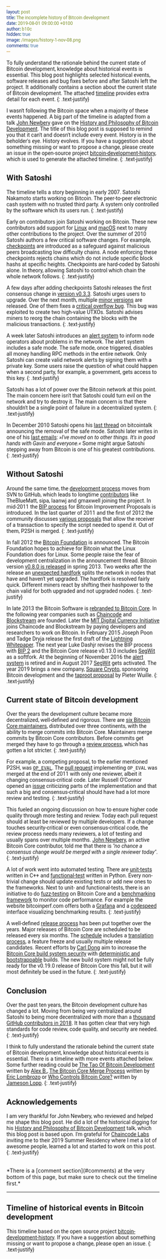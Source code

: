 ```yaml
---
layout: post
title: The incomplete history of Bitcoin development
date: 2019-08-01 09:00:00 +0100
author: b10c
hidden: true
image: /images/history-1-nov-08.png
comments: true
---
```



To fully understand the rationale behind the current state of Bitcoin development, knowledge about historical events is essential.
This blog post highlights selected historical events, software releases and bug fixes before and after Satoshi left the project.
It additionally contains a section about the current state of Bitcoin development.
The attached [timeline](#timeline-bitcoin-history) provides extra detail for each event.
{: .text-justify}

I wasn't following the Bitcoin space when a majority of these events happened.
A big part of the timeline is adapted from a talk [John Newbery](https://twitter.com/jfnewbery) gave on the [History and Philosophy of Bitcoin Development](https://www.meetup.com/BitDevsNYC/events/262321510/).
The title of this blog post is supposed to remind you that it can't and doesn't include every event.
History is in the beholder's eye.
History evolves.
If you have a suggestion about something missing or want to propose a change, please create an issue in the open-source project [bitcoin-development-history](https://github.com/0xB10C/bitcoin-development-history), which is used to generate the attached timeline.
{: .text-justify}

## With Satoshi

The timeline tells a story beginning in early 2007.
Satoshi Nakamoto starts working on Bitcoin.
The peer-to-peer electronic cash system with no trusted third party.
A system only controlled by the software which its users run.
{: .text-justify}

Early on contributors join Satoshi working on Bitcoin.
These new contributors add support for [Linux](#2009-release-0-2-0) and [macOS](#2010-release-0-3-0) next to many other contributions to the project.
Over the summer of 2010 Satoshi authors a few critical software changes.
For example, [checkpoints](#2010-release-0-3-2) are introduced as a safeguard against malicious peers broadcasting low difficulty chains.
A node enforcing these checkpoints rejects chains which do not include specific block hashs at specific heights.
Checkpoints are hard-coded by Satoshi alone.
In theory, allowing Satoshi to control which chain the whole network follows.
{: .text-justify}

A few days after adding checkpoints Satoshi releases the first consensus change in [version v0.3.3](#2010-release-0-3-3).
Satoshi urges users to upgrade.
Over the next month, multiple [minor versions](#2010-release-multiple-0-3-xx) are released.
One of them fixes a [critical overflow bug](#2010-bug-overflow-bug).
This bug was exploited to create two high-value UTXOs.
Satoshi advises miners to reorg the chain containing the blocks with the malicious transactions.
{: .text-justify}

A week later Satoshi introduces an [alert system](#2010-post-alert-system) to inform node operators about problems in the network.
The alert system includes a safe mode.
The safe mode, once triggered, disables all money handling RPC methods in the entire network.
Only Satoshi can create valid network alerts by signing them with a private key.
Some users raise the question of what could happen when a second party, for example, a government, gets access to this key.
{: .text-justify}

Satoshi has a lot of power over the Bitcoin network at this point.
The main concern here isn't that Satoshi could turn evil on the network and try to destroy it.
The main concern is that there shouldn't be a single point of failure in a decentralized system.
{: .text-justify}

In December 2010 Satoshi opens his [last thread](#2010-post-final) on bitcointalk announcing the removal of the safe mode.
Satoshi later writes in one of his [last emails](#2011-other-last-contact-satoshi):
*»I've moved on to other things. It's in good hands with Gavin and everyone.«*
Some might argue Satoshi stepping away from Bitcoin is one of his greatest contributions.
{: .text-justify}


## Without Satoshi

Around the same time, the [development process](#2010-other-moved-to-github) moves from SVN to GitHub, which leads to longtime [contributors](#2011-other-new-contributors) like TheBlueMatt, sipa, laanwj and gmaxwell joining the project.
In mid-2011 the [BIP process](#2011-other-first-bip) for Bitcoin Improvement Proposals is introduced.
In the last quarter of 2011 and the first of 2012 the community discusses [various proposals](#2011-other-p2sh) that allow the receiver of a transaction to specify the script needed to spend it.
Out of them, P2SH is merged.
{: .text-justify}

In fall 2012 the [Bitcoin Foundation](#2012-other-bitcoin-foundation) is announced.
The Bitcoin Foundation hopes to achieve for Bitcoin what the Linux Foundation does for Linux.
Some people raise the fear of development centralization in the announcement thread.
Bitcoin version [v0.8.0 is released](#2013-release-0-8-0) in spring 2013.
Two weeks after the release an [unexpected hardfork](#2013-bug-hardfork) splits the network in nodes that have and haven't yet upgraded.
The hardfork is resolved fairly quick.
Different miners react by shifting their hashpower to the chain valid for both upgraded and not upgraded nodes.
{: .text-justify}

In late 2013 the Bitcoin Software is [rebranded to Bitcoin Core](#2013-other-rebranding-to-core).
In the following year companies such as [Chaincode](#2014-company-chaincode) and [Blockstream](#2014-company-blockstream) are founded.
Later the [MIT Digital Currency Initiative](#2015-other-mit-dci) joins Chaincode and Blockstream by paying developers and researchers to work on Bitcoin.
In February 2015 Joseph Poon and Tadge Dryja release the first draft of the [Lightning Whitepaper](#2015-other-lightning-whitepaper).
The next year Luke Dashjr revises the BIP process with [BIP 2](#2016-other-bip-2) and the Bitcoin Core release v0.13.0 includes [SegWit](#2016-release-0-13-1) as a softfork.
At the beginning of November 2016 the [alert system](#2016-other-alert-system-retired) is retired and in August 2017 [SegWit](#2017-other-segwit-activated) gets activated.
The year 2019 brings a new company, [Square Crypto](#2019-company-squarecrypto), sponsoring Bitcoin development and the [taproot proposal](#2019-post-taproot) by Pieter Wuille.
{: .text-justify}

## Current state of Bitcoin development

Over the years the development culture became more decentralized, well-defined and rigorous.
There are [six Bitcoin Core maintainers](https://bitcointalk.org/index.php?topic=1774750.0), distributed over three continents, with the ability to merge commits into Bitcoin Core.
Maintainers merge commits by Bitcoin Core contributors.
Before commits get merged they have to go through a [review process](https://github.com/bitcoin/bitcoin/blob/master/CONTRIBUTING.md#peer-review), which has gotten a lot stricter.
{: .text-justify}

For example, a competing proposal, to the earlier mentioned P2SH, was [`OP_EVAL`](#2011-other-p2sh).
The [pull request](https://github.com/bitcoin/bitcoin/pull/669) implementing `OP_EVAL` was merged at the end of 2011 with only one reviewer, albeit it changing consensus-critical code.
Later Russell O’Connor opened an [issue](https://github.com/bitcoin/bitcoin/issues/729) criticizing parts of the implementation and that such a big and consensus-critical should have had a lot more review and testing.
{: .text-justify}

This fueled an ongoing discussion on how to ensure higher code quality through more testing and review.
Today each pull request should at least be reviewed by multiple developers.
If a change touches security-critical or even consensus-critical code, the review process needs many reviewers, a lot of testing and usually spans over multiple months.
[John Newbery](), an active Bitcoin Core contributor, told me that there is _"no chance a consensus change would be merged with a single reviewer today"_.
{: .text-justify}

A lot of work went into automated testing.
There are [unit-tests](https://github.com/bitcoin/bitcoin/blob/master/src/test/README.md) written in C++ and [functional-test](https://github.com/bitcoin/bitcoin/blob/master/test/functional/README.md) written in Python.
Every non-trivial change should update existing tests or add new ones to the frameworks.
Next to unit- and functional-tests, there is an initiative to do [fuzz-testing](https://github.com/bitcoin/bitcoin/blob/master/doc/fuzzing.md) on Bitcoin Core and a [benchmarking framework](https://github.com/bitcoin/bitcoin/blob/master/doc/benchmarking.md) to monitor code performance.
For example the website bitcoinperf.com offers both a [Grafana]((https://bitcoinperf.com/d/YiV16Vsik/overview)) and a [codespeed](https://codespeed.bitcoinperf.com/) interface visualizing benchmarking results.
{: .text-justify}

A well-defined [release process](https://github.com/bitcoin/bitcoin/blob/master/doc/release-process.md) has been put together over the years.
Major releases of Bitcoin Core are scheduled to be released every six months.
The [schedule](https://github.com/bitcoin/bitcoin/issues/15940) includes a [translation process](https://github.com/bitcoin/bitcoin/blob/master/doc/translation_process.md), a feature freeze and usually multiple release candidates.
Recent efforts by [Carl Dong](https://twitter.com/carl_dong) aim to increase the [Bitcoin Core build system security](https://www.youtube.com/watch?v=I2iShmUTEl8) with [deterministic and bootstrappable](https://github.com/bitcoin/bitcoin/blob/master/contrib/guix/README.md) builds.
The new build system might not be fully ready for the v0.19.0 release of Bitcoin Core this fall, but it will most definitely be used in the future.
{: .text-justify}

## Conclusion

Over the past ten years, the Bitcoin development culture has changed a lot.
Moving from being very centralized around Satoshi to being more decentralized with more than a [thousand GitHub contributors in 2018](https://twitter.com/_jonasschnelli_/status/1080713877355081729).
It has gotten clear that very high standards for code review, code quality, and security are needed.
{: .text-justify}

I think to fully understand the rationale behind the current state of Bitcoin development, knowledge about historical events is essential.
There is a timeline with more events attached below. Some further reading could be [The Tao Of Bitcoin Development](https://medium.com/@bergealex4/the-tao-of-bitcoin-development-ff093c6155cd) written by [Alex B.](https://twitter.com/bergealex4), [The Bitcoin Core Merge Process](https://medium.com/@elombrozo/the-bitcoin-core-merge-process-74687a09d81d) written by [Eric Lombrozo](https://twitter.com/eric_lombrozo) or [Who Controls Bitcoin Core?](https://blog.lopp.net/who-controls-bitcoin-core-/) written by [Jameson Lopp](https://twitter.com/lopp).
{: .text-justify}


## Acknowledgements
I am very thankful for John Newbery, who reviewed and helped me shape this blog post. He did a lot of the historical digging for his [History and Philosophy of Bitcoin Development](https://www.meetup.com/BitDevsNYC/events/262321510/) talk, which this blog post is based upon. I'm grateful for [Chaincode Labs](https://chaincode.com) inviting me to their 2019 Summer Residency where I met a lot of awesome people, learned a lot and started to work on this post.
{: .text-justify}


<br>
*There is a [comment section](#comments) at the very bottom of this page, but make sure to check out the timeline first.* 
<hr style="border-top: 0px solid #ffffff0f;">

## Timeline of historical events in Bitcoin development 

This timeline based on the open source project [bitcoin-development-history](https://github.com/0xB10C/bitcoin-development-history).
If you have a suggestion about something missing or want to propose a change, please open an issue.
{: .text-justify}

<br>

<div class="timeline" id="timeline-bitcoin-history"></div> 

<br><br><br>

<div id="comments"></div> 

<script>
  function loadJSON(url, callback) {

    var xobj = new XMLHttpRequest();
    xobj.overrideMimeType("application/json");
    xobj.open('GET', url, true);
    xobj.onreadystatechange = function () {
      if (xobj.readyState == 4 && xobj.status == "200") {
        // Required use of an anonymous callback as .open will NOT return a value but simply returns undefined in asynchronous mode
        callback(xobj.responseText);
      }
    };
    xobj.send(null);
  }

  function createTimepointElement(timepoint) {
    var timepointDiv = document.createElement("div");
    timepointDiv.classList.add("timepoint");
    timepointDiv.id = timepoint.id;
    side = timepointIndex % 2 == 0 ? "left" : "right";
    timepointDiv.classList.add(side);

    var contentDiv = document.createElement("div");
    contentDiv.classList.add("content");
    contentDiv.classList.add("type-" + timepoint.type);

    var titleH3 = document.createElement("h3");
    var titleText = document.createTextNode(timepoint.title);
    titleH3.appendChild(titleText);

    var linkSmall = document.createElement("small")
    var linkAnchor = document.createElement("a");
    var linkText = document.createTextNode(" 🔗");
    linkAnchor.classList.add("timepoint-link")
    linkAnchor.href = "#" + timepoint.id;
    linkAnchor.appendChild(linkText);
    linkSmall.appendChild(linkAnchor);
    titleH3.appendChild(linkSmall);

    contentDiv.append(titleH3);

    for (paragraphIndex in timepoint.paragraphs) {
      var paragraph = document.createElement("p");
      var text = document.createTextNode(timepoint.paragraphs[paragraphIndex]);

      paragraph.appendChild(text);
      contentDiv.appendChild(paragraph);
    }

    for (linkIndex in timepoint.links) {
      var link = timepoint.links[linkIndex]

      if(linkIndex > 0){ // add seperator
        var seperator = document.createElement("span");
        var septext = document.createTextNode(",  ");
        seperator.appendChild(septext)
        contentDiv.appendChild(seperator);
      }

      var anchor = document.createElement("a");
      var label = document.createTextNode(link.label);
      anchor.appendChild(label)
      anchor.href = link.link;

      contentDiv.appendChild(anchor);
    }

    timepointDiv.append(contentDiv);
    return timepointDiv;
  }


  window.onload = function () {

    loadJSON("https://bitcoin-development-history.b10c.me/bitcoin-history.json", function (response) {
      var timepoints = JSON.parse(response);

      var timeline = document.getElementById("timeline-bitcoin-history")

      for (timepointIndex in timepoints) {
        timepoint = timepoints[timepointIndex]
        timepointDiv = createTimepointElement(timepoint)
        timeline.appendChild(timepointDiv);
      }
    });
  }
</script>



<style>
  * {
    box-sizing: border-box;
    font-family: 'Roboto', sans-serif;
  }


  .timeline {
    position: relative;
    margin: 0 auto;
    max-width: 1200px;
  }

  .timeline::after {
    content: '';
    position: absolute;
    width: 6px;
    background-color: #dedede;
    top: 0;
    bottom: 0;
    left: 50%;
    margin-left: 0px;
    border-radius: 3px;
  }

  .timepoint {
    position: relative;
    background-color: inherit;
    width: 50%;
  }

  .timepoint.left {
    padding: 0px 40px 10px 0px;
    left: 0;
  }

  .timepoint.right {
    padding: 0px 0px 10px 40px;
    left: 50%;
  }

  .timepoint h3 {
    margin: 0;
  }

  

  /* The circles on the timeline */
  .timepoint::after {
    box-shadow: 0 4px 8px 0 rgba(0, 0, 0, 0.1), 0 6px 20px 0 rgba(0, 0, 0, 0.1);
    content: '';
    position: absolute;
    width: 15px;
    height: 15px;
    right: -10.5px;
    background-color: #999999;
    border: 4px solid #999999;
    top: 23px;
    border-radius: 50%;
    z-index: 1;
  }

  /* Fix the circle for timepoints on the right side */
  .right::after {
    left: -4.5px;
  }

  /* Add arrows to the left timepoint (pointing right) */
  .left::before {
    content: " ";
    height: 0;
    position: absolute;
    top: 22px;
    width: 0;
    z-index: 1;
    right: 30px;
    border: medium solid gray;
    border-width: 10px 0 10px 10px;
    border-color: transparent transparent transparent #efefef;
  }

  /* Add arrows to the right timepoint (pointing left) */
  .right::before {
    content: " ";
    height: 0;
    position: absolute;
    top: 22px;
    width: 0;
    z-index: 1;
    left: 30px;
    border: medium solid gray;
    border-width: 10px 10px 10px 0;
    border-color: transparent #efefef transparent transparent;
  }

  /* The actual content */
  .content {
    box-shadow: 0 4px 8px 0 rgba(0, 0, 0, 0.1), 0 6px 20px 0 rgba(0, 0, 0, 0.1);
    padding: 15px 10px 20px 25px;
    background-color: #efefef;
    position: relative;
  }

  .right .content {
    border-right: 0.5rem solid;
  }

  .left .content {
    border-left: 0.5rem solid;
  }

  .timepoint-link{
    text-decoration: none;
    opacity: 1;
  }

  .content.type-bug {
    border-image: linear-gradient(45deg,rgba(240, 37, 1, 0.75),rgba(255, 0, 0, 0.925)) 1 100%;
  }
  
  .content.type-release {
    border-image: linear-gradient(45deg, rgba(9, 170, 219, 0.75) 0%, rgba(0, 132, 255, 0.75)) 1 100%;
  }

  .content.type-company {
    border-image: linear-gradient(45deg, rgba(219, 250, 15, 0.75) 0%, rgba(176, 238, 4, 0.75)) 1 100%;  
  }

  .content.type-other {
    border-image: linear-gradient(45deg, rgba(10, 226, 179, 0.75) 0%, rgba(5, 245, 185, 0.75)) 1 100%; 
  }

  .content.type-post {
    border-image: linear-gradient(45deg, rgba(240, 225, 60, 0.75) 0%, rgba(250, 229, 0, 0.75)) 1 100%; 
  }

</style>

